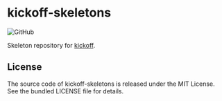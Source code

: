 # kickoff-skeletons

![GitHub](https://img.shields.io/github/license/martinohmann/kickoff-skeletons?color=orange)

Skeleton repository for [kickoff](https://github.com/martinohmann/kickoff).

## License

The source code of kickoff-skeletons is released under the MIT License. See the bundled
LICENSE file for details.
